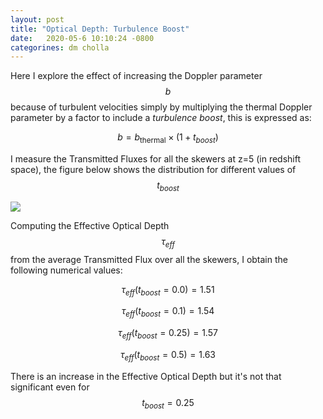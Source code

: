 ```yaml
---
layout: post
title: "Optical Depth: Turbulence Boost"
date:   2020-05-6 10:10:24 -0800
categorines: dm cholla
---
```


Here I explore the effect of increasing the Doppler parameter $$b$$ because of turbulent velocities simply by multiplying the thermal Doppler parameter by a factor to include a *turbulence boost*, this is expressed as:


$$b = b_{\mathrm{thermal}} \times ( 1 + t_{boost} ) $$

I measure the Transmitted Fluxes for all the skewers at z=5 (in redshift space), the figure below shows the distribution for different values of $$t_{boost}$$

<img src="{{ site.url }}assets/images/optical_depth_distribution_turbulence.png">

Computing the Effective Optical Depth $$\tau_{eff}$$ from the average Transmitted Flux over all the skewers, I obtain the following numerical values:


$$\tau_{eff}(t_{boost} = 0.0 ) = 1.51$$

$$\tau_{eff}(t_{boost} = 0.1 ) = 1.54$$

$$\tau_{eff}(t_{boost} = 0.25 ) = 1.57$$

$$\tau_{eff}(t_{boost} = 0.5 ) = 1.63$$


There is an increase in the Effective Optical Depth but it's not that significant even for $$t_{boost}=0.25$$ 

